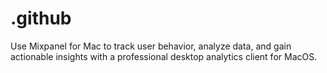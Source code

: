 # .github
Use Mixpanel for Mac to track user behavior, analyze data, and gain actionable insights with a professional desktop analytics client for MacOS.
